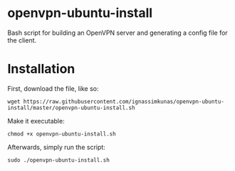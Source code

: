 # openvpn-ubuntu-install
Bash script for building an OpenVPN server and generating a config file for the client.

# Installation

First, download the file, like so:

``wget https://raw.githubusercontent.com/ignassimkunas/openvpn-ubuntu-install/master/openvpn-ubuntu-install.sh``

Make it executable:

``chmod +x openvpn-ubuntu-install.sh ``

Afterwards, simply run the script:

``sudo ./openvpn-ubuntu-install.sh``
